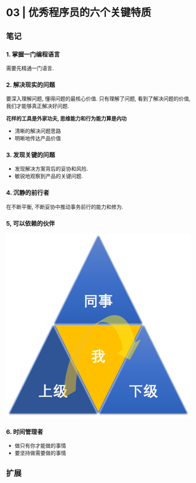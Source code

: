 # 03 | 优秀程序员的六个关键特质

## 笔记

### 1. 掌握一门编程语言

需要先精通一门语言.

### 2. 解决现实的问题

要深入理解问题, 懂得问题的最核心价值. 只有理解了问题, 看到了解决问题的价值, 我们才能够真正解决好问题.

**花样的工具是外家功夫, 思维能力和行为能力算是内功**

* 清晰的解决问题思路
* 明晰地传达产品价值

### 3. 发现关键的问题

* 发现解决方案背后的妥协和风险.
* 敏锐地观察到产品的关键问题.

### 4. 沉静的前行者

在不断平衡, 不断妥协中推动事务前行的能力和修为.

### 5, 可以依赖的伙伴

![](./img/03_01.png)

### 6. 时间管理者

* 做只有你才能做的事情
* 要坚持做需要做的事情

## 扩展